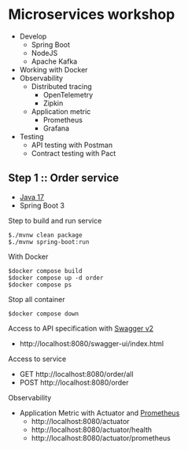 # Microservices workshop
* Develop
  * Spring Boot
  * NodeJS
  * Apache Kafka
* Working with Docker
* Observability
  * Distributed tracing
    * OpenTelemetry
    * Zipkin
  * Application metric
    * Prometheus
    * Grafana
* Testing
  * API testing with Postman
  * Contract testing with Pact


## Step 1 :: Order service
* [Java 17](https://www.oracle.com/java/technologies/javase/jdk17-archive-downloads.html)
* Spring Boot 3


Step to build and run service
```
$./mvnw clean package
$./mvnw spring-boot:run
```

With Docker
```
$docker compose build
$docker compose up -d order
$docker compose ps
```

Stop all container
```
$docker compose down
```

Access to API specification with [Swagger v2](https://springdoc.org/v2/)
* http://localhost:8080/swagger-ui/index.html

Access to service
* GET http://localhost:8080/order/all
* POST http://localhost:8080/order

Observability
* Application Metric with Actuator and [Prometheus](https://prometheus.io/)
  * http://localhost:8080/actuator
  * http://localhost:8080/actuator/health
  * http://localhost:8080/actuator/prometheus